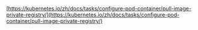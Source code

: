 [https://kubernetes.io/zh/docs/tasks/configure-pod-container/pull-image-private-registry/](https://kubernetes.io/zh/docs/tasks/configure-pod-container/pull-image-private-registry/)
